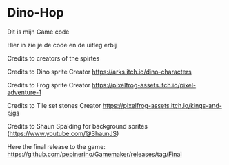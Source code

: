# Dino-Hop

Dit is mijn Game code

Hier in zie je de code en de uitleg erbij

Credits to creators of the spirtes

Credits to Dino sprite Creator https://arks.itch.io/dino-characters

Credits to Frog sprite Creator https://pixelfrog-assets.itch.io/pixel-adventure-1

Credits to Tile set stones Creator https://pixelfrog-assets.itch.io/kings-and-pigs

Credits to Shaun Spalding for  background sprites (https://www.youtube.com/@ShaunJS)

Here the final release to the game:
https://github.com/pepinerino/Gamemaker/releases/tag/Final
